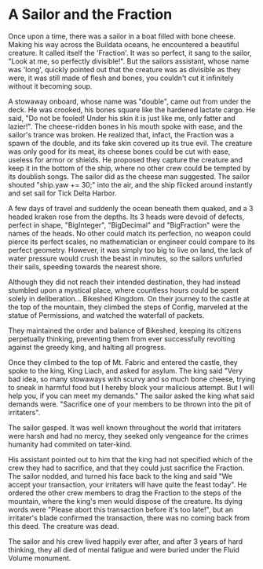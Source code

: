 # A Sailor and the Fraction

Once upon a time, there was a sailor in a boat filled with bone cheese. Making his way across the Buildata oceans, he encountered a beautiful creature. It called itself the 'Fraction'. It was so perfect, it sang to the sailor, "Look at me, so perfectly divisible!". But the sailors assistant, whose name was 'long', quickly pointed out that the creature was as divisible as they were, it was still made of flesh and bones, you couldn't cut it infinitely without it becoming soup. 

A stowaway onboard, whose name was "double", came out from under the deck. He was crooked, his bones square like the hardened lactate cargo. He said, "Do not be fooled! Under his skin it is just like me, only fatter and lazier!". The cheese-ridden bones in his mouth spoke with ease, and the sailor's trance was broken. He realized that, infact, the Fraction was a spawn of the double, and its fake skin covered up its true evil. The creature was only good for its meat, its cheese bones could be cut with ease, useless for armor or shields. He proposed they capture the creature and keep it in the bottom of the ship, where no other crew could be tempted by its doublish songs. The sailor did as the cheese man suggested. The sailor shouted "ship.yaw += 30;" into the air, and the ship flicked around instantly and set sail for Tick Delta Harbor. 

A few days of travel and suddenly the ocean beneath them quaked, and a 3 headed kraken rose from the depths. Its 3 heads were devoid of defects, perfect in shape, "BigInteger", "BigDecimal" and "BigFraction" were the names of the heads. No other could match its perfection, no weapon could pierce its perfect scales, no mathematician or engineer could compare to its perfect geometry. However, it was simply too big to live on land, the lack of water pressure would crush the beast in minutes, so the sailors unfurled their sails, speeding towards the nearest shore. 

Although they did not reach their intended destination, they had instead stumbled upon a mystical place, where countless hours could be spent solely in deliberation... Bikeshed Kingdom. On their journey to the castle at the top of the mountain, they climbed the steps of Config, marveled at the statue of Permissions, and watched the waterfall of packets. 

They maintained the order and balance of Bikeshed, keeping its citizens perpetually thinking, preventing them from ever successfully revolting against the greedy king, and halting all progress. 

Once they climbed to the top of Mt. Fabric and entered the castle, they spoke to the king, King Liach, and asked for asylum. The king said "Very bad idea, so many stowaways with scurvy and so much bone cheese, trying to sneak in harmful food but I hereby block your malicious attempt. But I will help you, if you can meet my demands." The sailor asked the king what said demands were. "Sacrifice one of your members to be thrown into the pit of irritaters". 

The sailor gasped. It was well known throughout the world that irritaters were harsh and had no mercy, they seeked only vengeance for the crimes humanity had commited on tater-kind. 

His assistant pointed out to him that the king had not specified which of the crew they had to sacrifice, and that they could just sacrifice the Fraction. The sailor nodded, and turned his face back to the king and said "We accept your transaction, your irritaters will have quite the feast today". He ordered the other crew members to drag the Fraction to the steps of the mountain, where the king's men would dispose of the creature. Its dying words were "Please abort this transaction before it's too late!", but an irritater's blade confirmed the transaction, there was no coming back from this deed. The creature was dead.

The sailor and his crew lived happily ever after, and after 3 years of hard thinking, they all died of mental fatigue and were buried under the Fluid Volume monument.
